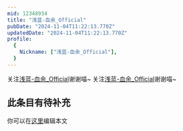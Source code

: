 ```yaml
---
mid: 12348934
title: "浅蓝-血余_Official"
pubDate: "2024-11-04T11:22:13.770Z"
updatedDate: "2024-11-04T11:22:13.770Z"
profile:
  {
    Nickname: ["浅蓝-血余_Official"],
  }
---
```


关注[浅蓝-血余_Official](https://space.bilibili.com/12348934)谢谢喵~ 关注[浅蓝-血余_Official](https://space.bilibili.com/12348934)谢谢喵~

## 此条目有待补充
你可以在[这里](https://github.com/Yuhanawa/VTuber.ICU/edit/master/src/content/v/浅蓝-血余_Official/index.md)编辑本文
